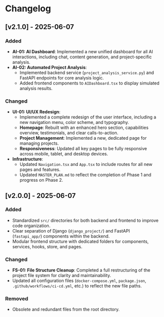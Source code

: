 # Changelog

## [v2.1.0] - 2025-06-07
### Added
- **AI-01: AI Dashboard**: Implemented a new unified dashboard for all AI interactions, including chat, content generation, and project-specific analysis.
- **AI-02: Automated Project Analysis**:
  - Implemented backend service (`project_analysis_service.py`) and FastAPI endpoints for core analysis logic.
  - Added frontend components to `AIDashboard.tsx` to display simulated analysis results.

### Changed
- **UI-01: UI/UX Redesign**:
  - Implemented a complete redesign of the user interface, including a new navigation menu, color scheme, and typography.
  - **Homepage**: Rebuilt with an enhanced hero section, capabilities overview, testimonials, and clear calls-to-action.
  - **Project Management**: Implemented a new, dedicated page for managing projects.
  - **Responsiveness**: Updated all key pages to be fully responsive across mobile, tablet, and desktop devices.
- **Infrastructure**:
  - Updated `Navigation.tsx` and `App.tsx` to include routes for all new pages and features.
  - Updated `MASTER_PLAN.md` to reflect the completion of Phase 1 and progress on Phase 2.

## [v2.0.0] - 2025-06-07
### Added
- Standardized `src/` directories for both backend and frontend to improve code organization.
- Clear separation of Django (`django_project/`) and FastAPI (`fastapi_app/`) components within the backend.
- Modular frontend structure with dedicated folders for components, services, hooks, store, and pages.

### Changed
- **FS-01: File Structure Cleanup**: Completed a full restructuring of the project file system for clarity and maintainability.
- Updated all configuration files (`docker-compose.yml`, `package.json`, `.github/workflows/ci-cd.yml`, etc.) to reflect the new file paths.

### Removed
- Obsolete and redundant files from the root directory.
